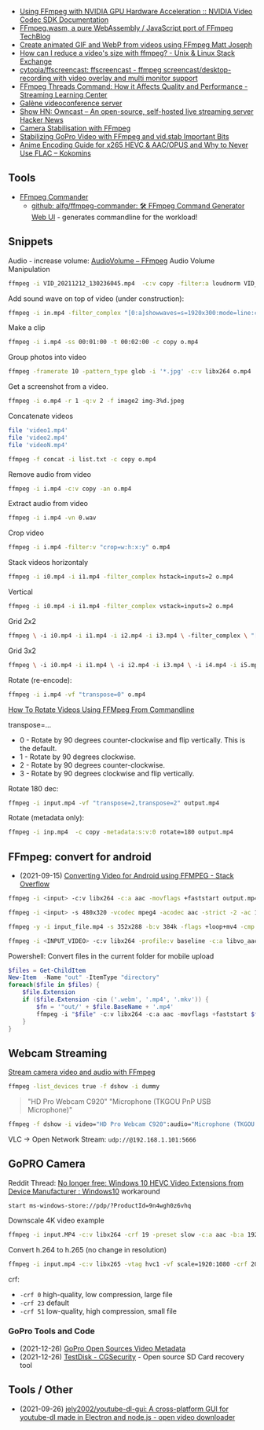 
- [Using FFmpeg with NVIDIA GPU Hardware Acceleration :: NVIDIA Video Codec SDK Documentation](https://docs.nvidia.com/video-technologies/video-codec-sdk/ffmpeg-with-nvidia-gpu/index.html)
- [FFmpeg.wasm, a pure WebAssembly / JavaScript port of FFmpeg  TechBlog](https://jeromewu.github.io/ffmpeg-wasm-a-pure-webassembly-javascript-port-of-ffmpeg/)
- [Create animated GIF and WebP from videos using FFmpeg  Matt Joseph](https://mattj.io/posts/2021-02-27-create-animated-gif-and-webp-from-videos-using-ffmpeg/)
- [How can I reduce a video's size with ffmpeg? - Unix & Linux Stack Exchange](https://unix.stackexchange.com/questions/28803/how-can-i-reduce-a-videos-size-with-ffmpeg)
- [cytopia/ffscreencast: ffscreencast - ffmpeg screencast/desktop-recording with video overlay and multi monitor support](https://github.com/cytopia/ffscreencast)
- [FFmpeg Threads Command: How it Affects Quality and Performance - Streaming Learning Center](https://streaminglearningcenter.com/blogs/ffmpeg-command-threads-how-it-affects-quality-and-performance.html)
- [Galène videoconference server](https://galene.org/)
- [Show HN: Owncast – An open-source, self-hosted live streaming server Hacker News](https://news.ycombinator.com/item?id=25484133)
- [Camera Stabilisation with FFmpeg](http://blog.gregzaal.com/2014/05/30/camera-stabilisation-with-ffmpeg/)
- [Stabilizing GoPro Video with FFmpeg and vid.stab Important Bits](https://www.imakewebsites.ca/posts/2018/02/17/stabilizing-gopro-video-with-ffmpeg-and-vid.stab/)
- [Anime Encoding Guide for x265  HEVC  & AAC/OPUS  and Why to Never Use FLAC  – Kokomins](https://kokomins.wordpress.com/2019/10/10/anime-encoding-guide-for-x265-and-why-to-never-use-flac/)

## Tools

- [FFmpeg Commander](https://alfg.dev/ffmpeg-commander/)
    * [github: alfg/ffmpeg-commander: 🛠️ FFmpeg Command Generator Web UI](https://github.com/alfg/ffmpeg-commander) - generates commandline for the workload!

## Snippets

Audio - increase volume:
[AudioVolume – FFmpeg](https://trac.ffmpeg.org/wiki/AudioVolume) Audio Volume Manipulation

```sh
ffmpeg -i VID_20211212_130236045.mp4  -c:v copy -filter:a loudnorm VID_20211212_130236045_vol_50.mp4
```

Add sound wave on top of video (under construction):

```sh
ffmpeg -i in.mp4 -filter_complex "[0:a]showwaves=s=1920x300:mode=line:colors=red|yellow[sw];[0][sw]overlay=(W-w)/2:(H-h)/2:format=auto,format=yuv420p[v]" -map "[v]" -map 0:a -movflags +faststart output.mp4
```



Make a clip

```sh
ffmpeg -i i.mp4 -ss 00:01:00 -t 00:02:00 -c copy o.mp4
```
Group photos into video

```sh
ffmpeg -framerate 10 -pattern_type glob -i '*.jpg' -c:v libx264 o.mp4
```

Get a screenshot from a video.
```sh
ffmpeg -i o.mp4 -r 1 -q:v 2 -f image2 img-3%d.jpeg
```
Concatenate videos

```sh
file 'video1.mp4'
file 'video2.mp4'
file 'videoN.mp4'
```

```sh
ffmpeg -f concat -i list.txt -c copy o.mp4
```
Remove audio from video
```sh
ffmpeg -i i.mp4 -c:v copy -an o.mp4
```
Extract audio from video
```sh
ffmpeg -i i.mp4 -vn 0.wav
```

Crop video
```sh
ffmpeg -i i.mp4 -filter:v "crop=w:h:x:y" o.mp4
```

Stack videos horizontaly
```sh
ffmpeg -i i0.mp4 -i i1.mp4 -filter_complex hstack=inputs=2 o.mp4
```
Vertical
```sh
ffmpeg -i i0.mp4 -i i1.mp4 -filter_complex vstack=inputs=2 o.mp4
```

Grid 2x2
```sh
ffmpeg \ -i i0.mp4 -i i1.mp4 -i i2.mp4 -i i3.mp4 \ -filter_complex \ "[0:v][1:v]hstack=inputs=2[top]; \ [2:v][3:v]hstack=inputs=2[bottom]; \ [top][bottom]vstack=inputs=2[v]" \ -map "[v]" \ o.mp4
```

Grid 3x2
```sh
ffmpeg \ -i i0.mp4 -i i1.mp4 \ -i i2.mp4 -i i3.mp4 \ -i i4.mp4 -i i5.mp4 \ -filter_complex \ "[0:v][1:v][2:v]hstack=inputs=3[top];\ [3:v][4:v][5:v]hstack=inputs=3[bottom];\ [top][bottom]vstack=inputs=2[v]" \ -map "[v]" \ o.mp4
```

Rotate (re-encode):
```sh
ffmpeg -i i.mp4 -vf "transpose=0" o.mp4
```

[How To Rotate Videos Using FFMpeg From Commandline](https://ostechnix.com/how-to-rotate-videos-using-ffmpeg-from-commandline/)

transpose=...
- 0 - Rotate by 90 degrees counter-clockwise and flip vertically. This is the default.
- 1 - Rotate by 90 degrees clockwise.
- 2 - Rotate by 90 degrees counter-clockwise.
- 3 - Rotate by 90 degrees clockwise and flip vertically.

Rotate 180 dec:
```sh
ffmpeg -i input.mp4 -vf "transpose=2,transpose=2" output.mp4
```

Rotate (metadata only):
```sh
ffmpeg -i inp.mp4  -c copy -metadata:s:v:0 rotate=180 output.mp4
```

## FFmpeg: convert for android

- (2021-09-15) [Converting Video for Android using FFMPEG - Stack Overflow](https://stackoverflow.com/questions/14171826/converting-video-for-android-using-ffmpeg)

```sh
ffmpeg -i <input> -c:v libx264 -c:a aac -movflags +faststart output.mp4
```

```sh
ffmpeg -i <input> -s 480x320 -vcodec mpeg4 -acodec aac -strict -2 -ac 1 -ar 16000 -r 13 -ab 32000 -aspect 3:2 <output>
```

```sh
ffmpeg -y -i input_file.mp4 -s 352x288 -b:v 384k -flags +loop+mv4 -cmp 256 -partitions +parti4x4+parti8x8+partp4x4+partp8x8 -subq 6 -trellis 0 -refs 5 -bf 0 -coder 0 -me_range 16 -g 250 -keyint_min 25 -sc_threshold 40 -i_qfactor 0.71 -qmin 10 -qmax 51 -qdiff 4 -c:a aac -ac 1 -ar 16000 -r 13 -ab 32000 -aspect 3:2 -strict experimental output_file.3gp
```

```sh
ffmpeg -i <INPUT_VIDEO> -c:v libx264 -profile:v baseline -c:a libvo_aacenc -ar 44100 -ac 2 -b:a 128k -movflags faststart output.mp4
```

Powershell: Convert files in the current folder for mobile upload

```powershell
$files = Get-ChildItem
New-Item  -Name "out" -ItemType "directory"
foreach($file in $files) {
    $file.Extension
    if ($file.Extension -cin ('.webm', '.mp4', '.mkv')) {
        $fn = '"out/' + $file.BaseName + '.mp4'
        ffmpeg -i "$file" -c:v libx264 -c:a aac -movflags +faststart $fn
    }
}
```

## Webcam Streaming

[Stream camera video and audio with FFmpeg](http://4youngpadawans.com/stream-camera-video-and-audio-with-ffmpeg/)

```bash
ffmpeg -list_devices true -f dshow -i dummy
```

> "HD Pro Webcam C920"
> "Microphone (TKGOU PnP USB Microphone)"


```bash
ffmpeg -f dshow -i video="HD Pro Webcam C920":audio="Microphone (TKGOU PnP USB Microphone)" -profile:v high -pix_fmt yuvj420p -level:v 4.1 -preset ultrafast -tune zerolatency -vcodec libx264 -r 10 -b:v 512k -s 640x360 -acodec aac -ac 2 -ab 32k -ar 44100 -f mpegts -flush_packets 0 udp://192.168.1.101:5666?pkt_size=1316
```


VLC -> Open Network Stream: `udp://@192.168.1.101:5666`

## GoPRO Camera

Reddit Thread: [No longer free: Windows 10 HEVC Video Extensions from Device Manufacturer : Windows10](https://www.reddit.com/r/Windows10/comments/j58y6f/no_longer_free_windows_10_hevc_video_extensions/)
workaround
```
start ms-windows-store://pdp/?ProductId=9n4wgh0z6vhq
```


Downscale 4K video example

```bash
ffmpeg -i input.MP4 -c:v libx264 -crf 19 -preset slow -c:a aac -b:a 192k -ac 2 -vf scale=1920:1080 output_4k_to_1080p_converted.MP4
```

Convert h.264 to h.265 (no change in resolution)

```bash
ffmpeg -i input.mp4 -c:v libx265 -vtag hvc1 -vf scale=1920:1080 -crf 20 -c:a copy output.mp4
```

crf:
- `-crf 0` high-quality, low compression, large file
- `-crf 23` default
- `-crf 51` low-quality, high compression, small file

### GoPro Tools and Code

- (2021-12-26) [GoPro Open Sources Video Metadata](https://gopro.com/en/us/news/gopro-video-metadata-open-source-explained)
- (2021-12-26) [TestDisk - CGSecurity](https://www.cgsecurity.org/wiki/TestDisk) - Open source SD Card recovery tool

## Tools / Other

- (2021-09-26) [jely2002/youtube-dl-gui: A cross-platform GUI for youtube-dl made in Electron and node.js - open video downloader](https://github.com/jely2002/youtube-dl-gui)





